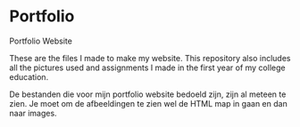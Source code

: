 # Portfolio
 Portfolio Website

These are the files I made to make my website. This repository also includes all the pictures used and assignments I made in the first year of my college education.

De bestanden die voor mijn portfolio website bedoeld zijn, zijn al meteen te zien. Je moet om de afbeeldingen te zien wel de HTML map in gaan en dan naar images.
